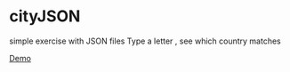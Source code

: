 # cityJSON
simple exercise with JSON files
Type a letter , see which country matches
<p>
<a href="https://finewitch.github.io/cityJSON/">Demo</a>
</p>
